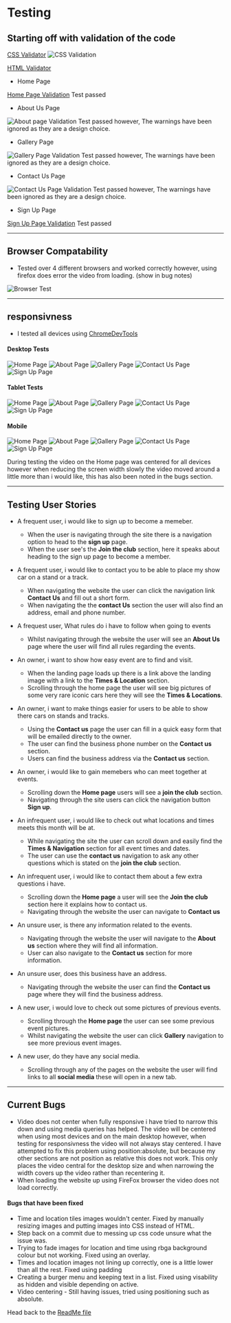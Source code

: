 # Testing

## Starting off with validation of the code

[CSS Validator](https://jigsaw.w3.org/css-validator/)
![CSS Validation](readme-files/images//cssvalidator.png)

[HTML Validator](https://validator.w3.org/)

- Home Page

[Home Page Validation](readme-files/images//homepagevalidator.png)
Test passed 

- About Us Page

![About page Validation](readme-files/images//aboutusvalidator.png)
Test passed however, The warnings have been ignored as they are a design choice.

- Gallery Page

![Gallery Page Validation](readme-files/images//galleryvalidator.png)
Test passed however, The warnings have been ignored as they are a design choice.

- Contact Us Page

![Contact Us Page Validation](readme-files/images//contactusvalidator.png)
Test passed however, The warnings have been ignored as they are a design choice.

- Sign Up Page

[Sign Up Page Validation](readme-files/images//signupvalidator.png)
Test passed

---

## Browser Compatability

- Tested over 4 different browsers and worked correctly however, using firefox does error the video from loading. (show in bug notes)

![Browser Test](readme-files/images//browser.png)

---

## responsivness

- I tested all devices using [ChromeDevTools](https://developer.chrome.com/docs/devtools/)

#### Desktop Tests

![Home Page](readme-files/images//desktophome.png)
![About Page](readme-files/images//desktopabout.png)
![Gallery Page](readme-files/images//desktopgallery.png)
![Contact Us Page](readme-files/images//desktopcontact.png)
![Sign Up Page](readme-files/images//desktopsignup.png)

#### Tablet Tests

![Home Page](readme-files/images//tablethome.png)
![About Page](readme-files/images//tabletabout.png)
![Gallery Page](readme-files/images//tabletgallery.png)
![Contact Us Page](readme-files/images//tabletcontact.png)
![Sign Up Page](readme-files/images//tabletsignup.png)

#### Mobile 

![Home Page](readme-files/images//mobilehome.png)
![About Page](readme-files/images//mobileabout.png)
![Gallery Page](readme-files/images//mobilegallery.png)
![Contact Us Page](readme-files/images//mobilecontact.png)
![Sign Up Page](readme-files/images//mobilesignup.png)

During testing the video on the Home page was centered for all devices however when reducing the screen width slowly the video moved around 
a little more than i would like, this has also been noted in the bugs section.

---

## Testing User Stories

- A frequent user, i would like to sign up to become a memeber.
    * When the user is navigating through the site there is a navigation option to head to the **sign up** page.
    * When the user see's the **Join the club** section, here it speaks about heading to the sign up page to become a member.

- A frequent user, i would like to contact you to be able to place my show car on a stand or a track.
    * When navigating the website the user can click the navigation link **Contact Us** and fill out a short form.
    * When navigating the the **contact Us** section the user will also find an address, email and phone number.

- A frequest user, What rules do i have to follow when going to events
    * Whilst navigating through the website the user will see an **About Us** page where the user will find all rules regarding the events.

- An owner, i want to show how easy event are to find and visit.
    * When the landing page loads up there is a link above the landing image with a link to the **Times & Location** section. 
    * Scrolling through the home page the user will see big pictures of some very rare iconic cars here they will see the **Times & Locations**.

- An owner, i want to make things easier for users to be able to show there cars on stands and tracks.
    * Using the **Contact us** page the user can fill in a quick easy form that will be emailed directly to the owner.
    * The user can find the business phone number on the **Contact us** section.
    * Users can find the business address via the **Contact us** section.

- An owner, i would like to gain memebers who can meet together at events.
    * Scrolling down the **Home page** users will see a **join the club** section.
    * Navigating through the site users can click the navigation button **Sign up**.

- An infrequent user, i would like to check out what locations and times meets this month will be at.
    * While navigating the site the user can scroll down and easily find the **Times & Navigation** section for all event times and dates.
    * The user can use the **contact us** navigation to ask any other questions which is stated on the **join the club** section.

- An infrequent user, i would like to contact them about a few extra questions i have. 
    * Scrolling down the **Home page** a user will see the **Join the club** section here it explains how to contact us.
    * Navigating through the website the user can navigate to **Contact us**

- An unsure user, is there any information related to the events.
    * Navigating through the website the user will navigate to the **About us** section where they will find all information. 
    * User can also navigate to the **Contact us** section for more information. 

- An unsure user, does this business have an address.
    * Navigating through the website the user can find the **Contact us** page where they will find the business address.

- A new user, i would love to check out some pictures of previous events.
    * Scrolling through the **Home page** the user can see some previous event pictures.
    * Whilst navigating the website the user can click **Gallery** navigation to see more previous event images.

- A new user, do they have any social media.
    * Scrolling through any of the pages on the website the user will find links to all **social media** these will open in a new tab.

---

## Current Bugs
- Video does not center when fully responsive i have tried to narrow this down and using media queries has helped. The video 
will be centered when using most devices and on the main desktop however, when testing for responsivness the video will not
always stay centered. I have attempted to fix this problem using position:absolute, but because my other sections are not position 
as relative this does not work. This only places the video central for the desktop size and when narrowing the width covers up the video 
rather than recentering it. 
- When loading the website up using FireFox browser the video does not load correctly. 


#### Bugs that have been fixed
- Time and location tiles images wouldn't center. Fixed by manually resizing images and putting images into CSS instead of HTML.
- Step back on a commit due to messing up css code unsure what the issue was.
- Trying to fade images for location and time using rbga background colour but not working. Fixed using an overlay.
- Times and location images not lining up correctly, one is a little lower than all the rest. Fixed using padding
- Creating a burger menu and keeping text in a list. Fixed using visability as hidden and visible depending on active.
- Video centering - Still having issues, tried using positioning such as absolute.

Head back to the [ReadMe file](README.md)